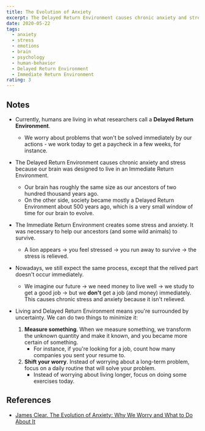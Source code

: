 ```yaml
---
title: The Evolution of Anxiety
excerpt: The Delayed Return Environment causes chronic anxiety and stress because our brain was designed to live in an Immediate Return Environment.
date: 2020-05-22
tags:
  - anxiety
  - stress
  - emotions
  - brain
  - psychology
  - human-behavior
  - Delayed Return Environment
  - Immediate Return Environment
rating: 3
---
```


## Notes

- Currently, humans are living in what researchers call a **Delayed Return Environment**.
  - We worry about problems that won't be solved immediately by our actions - we work today to get a paycheck in a few weeks, for instance.
- The Delayed Return Environment causes chronic anxiety and stress because our brain was designed to live in an Immediate Return Environment.
  - Our brain has roughly the same size as our ancestors of two hundred thousand years ago.
  - On the other side, society became mostly a Delayed Return Environment about 500 years ago, which is a very small window of time for our brain to evolve.
- The Immediate Return Environment creates some stress and anxiety. It was necessary to help our ancestors (and some wild animals) to survive.
  - A lion appears -> you feel stressed -> you run away to survive -> the stress is relieved.
- Nowadays, we still expect the same process, except that the relived part doesn't occur immediately.
  - We imagine our future -> we need money to live well -> we study to get a good job -> but we **don't** get a job (and money) immediately. This causes chronic stress and anxiety because it isn't relieved.
- Living and Delayed Return Environment means you're surrounded by uncertainty. We can do two things to minimize it:

  1. **Measure something**. When we measure something, we transform the unknown quantity and make it known, and you became more certain of something.
     - For instance, if you're looking for a job, count how many companies you sent your resume to.
  2. **Shift your worry**. Instead of worrying about a long-term problem, focus on a daily routine that will solve your problem.
     - Instead of worrying about living longer, focus on doing some exercises today.

## References

- [James Clear. The Evolution of Anxiety: Why We Worry and What to Do About It](https://jamesclear.com/evolution-of-anxiety)
